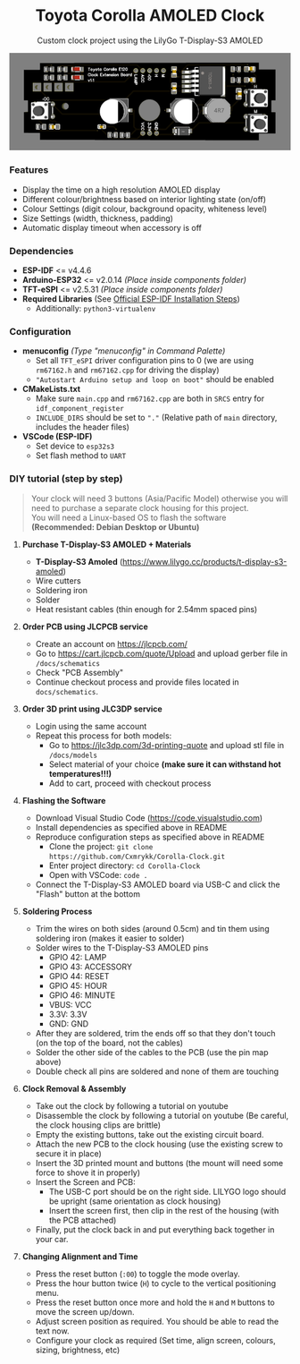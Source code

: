 <h1 align=center>Toyota Corolla AMOLED Clock</h1>
<p align=center>Custom clock project using the LilyGo T-Display-S3 AMOLED</p>

<div align=center>
    <img src="assets/pcb_model.png">
</div>

### Features
- Display the time on a high resolution AMOLED display
- Different colour/brightness based on interior lighting state (on/off)
- Colour Settings (digit colour, background opacity, whiteness level)
- Size Settings (width, thickness, padding)
- Automatic display timeout when accessory is off

### Dependencies
- **ESP-IDF** <= v4.4.6
- **Arduino-ESP32** <= v2.0.14 *(Place inside components folder)*
- **TFT-eSPI** <= v2.5.31 *(Place inside components folder)*
- **Required Libraries** (See [Official ESP-IDF Installation Steps](https://docs.espressif.com/projects/esp-idf/en/latest/esp32/get-started/linux-macos-setup.html))
    - Additionally: `python3-virtualenv`

### Configuration
- **menuconfig** *(Type "menuconfig" in Command Palette)*
    - Set all `TFT_eSPI` driver configuration pins to 0 (we are using `rm67162.h` and `rm67162.cpp` for driving the display)
    - `"Autostart Arduino setup and loop on boot"` should be enabled
- **CMakeLists.txt**
    - Make sure `main.cpp` and `rm67162.cpp` are both in `SRCS` entry for `idf_component_register`
    - `INCLUDE_DIRS` should be set to `"."` (Relative path of `main` directory, includes the header files)
- **VSCode (ESP-IDF)**
    - Set device to `esp32s3`
    - Set flash method to `UART`

### DIY tutorial (step by step)
> Your clock will need 3 buttons (Asia/Pacific Model) otherwise you will need to purchase a separate clock housing for this project.<br>
> You will need a Linux-based OS to flash the software **(Recommended: Debian Desktop or Ubuntu)**

1. **Purchase T-Display-S3 AMOLED + Materials**
    - **T-Display-S3 Amoled** (https://www.lilygo.cc/products/t-display-s3-amoled)
    - Wire cutters
    - Soldering iron
    - Solder
    - Heat resistant cables (thin enough for 2.54mm spaced pins)

2. **Order PCB using JLCPCB service**
    - Create an account on https://jlcpcb.com/
    - Go to https://cart.jlcpcb.com/quote/Upload and upload gerber file in `/docs/schematics`
    - Check "PCB Assembly"
    - Continue checkout process and provide files located in `docs/schematics`.

3. **Order 3D print using JLC3DP service**
    - Login using the same account
    - Repeat this process for both models:
        - Go to https://jlc3dp.com/3d-printing-quote and upload stl file in `/docs/models`
        - Select material of your choice **(make sure it can withstand hot temperatures!!!)**
        - Add to cart, proceed with checkout process

4. **Flashing the Software**
    - Download Visual Studio Code (https://code.visualstudio.com)
    - Install dependencies as specified above in README
    - Reproduce configuration steps as specified above in README
        - Clone the project: `git clone https://github.com/Cxmrykk/Corolla-Clock.git`
        - Enter project directory: `cd Corolla-Clock`
        - Open with VSCode: `code .`
    - Connect the T-Display-S3 AMOLED board via USB-C and click the "Flash" button at the bottom

4. **Soldering Process**
    - Trim the wires on both sides (around 0.5cm) and tin them using soldering iron (makes it easier to solder)
    - Solder wires to the T-Display-S3 AMOLED pins
        - GPIO 42: LAMP
        - GPIO 43: ACCESSORY
        - GPIO 44: RESET
        - GPIO 45: HOUR
        - GPIO 46: MINUTE
        - VBUS: VCC
        - 3.3V: 3.3V
        - GND: GND
    - After they are soldered, trim the ends off so that they don't touch<br>(on the top of the board, not the cables)
    - Solder the other side of the cables to the PCB (use the pin map above)
    - Double check all pins are soldered and none of them are touching

5. **Clock Removal & Assembly**
    - Take out the clock by following a tutorial on youtube
    - Disassemble the clock by following a tutorial on youtube (Be careful, the clock housing clips are brittle)
    - Empty the existing buttons, take out the existing circuit board.
    - Attach the new PCB to the clock housing (use the existing screw to secure it in place)
    - Insert the 3D printed mount and buttons (the mount will need some force to shove it in properly)
    - Insert the Screen and PCB:
        - The USB-C port should be on the right side. LILYGO logo should be upright (same orientation as clock housing)
        - Insert the screen first, then clip in the rest of the housing (with the PCB attached)
    - Finally, put the clock back in and put everything back together in your car.

7. **Changing Alignment and Time**
    - Press the reset button (`:00`) to toggle the mode overlay.
    - Press the hour button twice (`H`) to cycle to the vertical positioning menu.
    - Press the reset button once more and hold the `H` and `M` buttons to move the screen up/down.
    - Adjust screen position as required. You should be able to read the text now.
    - Configure your clock as required (Set time, align screen, colours, sizing, brightness, etc)
